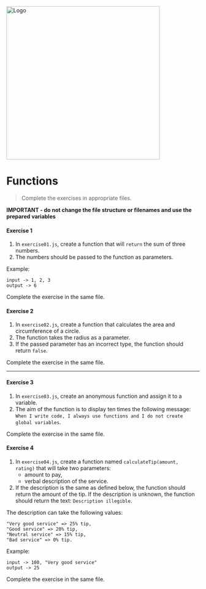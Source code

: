 <img alt="Logo" src="http://coderslab.pl/svg/logo-coderslab.svg" width="400">

#  Functions

> Complete the exercises in appropriate files.

**IMPORTANT - do not change the file structure or filenames and use the prepared variables**

#### Exercise 1

1. In `exercise01.js`, create a function that will ```return``` the sum of three numbers.
2. The numbers should be passed to the function as parameters.

Example:
```
input -> 1, 2, 3
output -> 6
```

Complete the exercise in the same file.

#### Exercise 2

1. In `exercise02.js`, create a function that calculates the area and circumference of a circle.
2. The function takes the radius as a parameter.
3. If the passed parameter has an incorrect type, the function should return `false`.

Complete the exercise in the same file.

-------------------------------------------------------------------------------

#### Exercise 3

1. In `exercise03.js`, create an anonymous function and assign it to a variable.
2. The aim of the function is to display ten times the following message: `When I write code, I always use functions and I do not create global variables`.

Complete the exercise in the same file.

#### Exercise 4

1. In `exercise04.js`, create a function named ```calculateTip(amount, rating)``` that will take two parameters:
   * amount to pay,
   * verbal description of the service.
2. If the description is the same as defined below, the function should return the amount of the tip. If the description is unknown, the function should return the text: `Description illegible`.

The description can take the following values:
```
"Very good service" => 25% tip,
"Good service" => 20% tip,
"Neutral service" => 15% tip,
"Bad service" => 0% tip.
```
Example:
```
input -> 100, "Very good service"
output -> 25
```

Complete the exercise in the same file.
